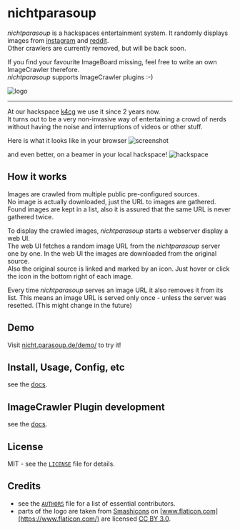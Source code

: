 # nichtparasoup

_nichtparasoup_ is a hackspaces entertainment system.
It randomly displays images from
[instagram](https://instagram.com) and
[reddit](https://reddit.com).  
Other crawlers are currently removed, but will be back soon.

If you find your favourite ImageBoard missing, feel free to write an own ImageCrawler therefore.  
_nichtparasoup_ supports ImageCrawler plugins :-)


![logo](https://raw.githubusercontent.com/k4cg/nichtparasoup/master/images/logo.png)


---


At our hackspace [k4cg](https://k4cg.org) we use it since 2 years now.  
It turns out to be a very non-invasive way of entertaining a crowd of nerds 
without having the noise and interruptions of videos or other stuff.

Here is what it looks like in your browser
![screenshot](https://raw.githubusercontent.com/k4cg/nichtparasoup/master/images/screenshot.png)

and even better, on a beamer in your local hackspace!
![hackspace](https://raw.githubusercontent.com/k4cg/nichtparasoup/master/images/hackspace.jpg)


## How it works

Images are crawled from multiple public pre-configured sources.  
No image is actually downloaded, just the URL to images are gathered. Found images are kept in a list, also it is assured that the same URL is never gathered twice.

To display the crawled images, _nichtparasoup_ starts a webserver display a web UI.  
The web UI fetches a random image URL from the _nichtparasoup_ server one by one. In the web UI the images are downloaded from the original source.  
Also the original source is linked and marked by an icon. Just hover or click the icon in the bottom right of each image.

Every time _nichtparasoup_ serves an image URL it also removes it from its list. This means an image URL is served only once - unless the server was resetted. (This might change in the future)


## Demo

Visit [nicht.parasoup.de/demo/](http://nicht.parasoup.de/demo/) to try it!


## Install, Usage, Config, etc 

see the [docs](https://github.com/k4cg/nichtparasoup/tree/master/docs).


## ImageCrawler Plugin development

see the [docs](https://github.com/k4cg/nichtparasoup/tree/master/docs/plugin-development).


## License

MIT - see the [`LICENSE`](https://github.com/k4cg/nichtparasoup/blob/master/LICENSE) file for details.


## Credits

* see the [`AUTHORS`](https://github.com/k4cg/nichtparasoup/blob/master/AUTHORS) file 
   for a list of essential contributors.
* parts of the logo are taken
   from [Smashicons](https://www.flaticon.com/authors/smashicons)
   on [www.flaticon.com](https://www.flaticon.com/)
   are licensed [CC BY 3.0](https://creativecommons.org/licenses/by/3.0/).
